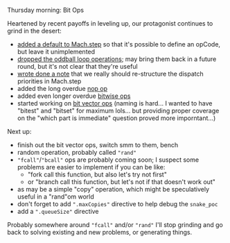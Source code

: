 Thursday morning: Bit Ops

Heartened by recent payoffs in leveling up, our protagonist continues to grind
in the desert:
- [added a default to Mach.step][2ae8149c] so that it's possible to define an
  opCode, but leave it unimplemented
- [dropped the oddball loop operations][71a8a98e]; may bring them back in a
  future round, but it's not clear that they're useful
- [wrote done a note][63e30290] that we really should re-structure the dispatch
  priorities in Mach.step
- added the long overdue [nop op][0b026ad5]
- added even longer overdue [bitwise ops][41d95c14]
- started working on [bit vector ops][787dfb78] (naming is hard... I wanted to
  have "bitest" and "bitset" for maximum lols... but providing proper coverage
  on the "which part is immediate" question proved more imporntant...)

Next up:
- finish out the bit vector ops, switch smm to them, bench
- random operation, probably called `"rand"`
- `"fcall"`/`"bcall"` ops are probably coming soon; I suspect some problems are
  easier to implement if you can be like:
  - "fork call this function, but also let's try not first"
  - or "branch call this function, but let's not if that doesn't work out"
- as may be a simple "copy" operation, which might be speculatively useful in a
  "rand"om world
- don't forget to add `".maxCopies"` directive to help debug the `snake_poc`
- add a `".queueSize"` directive

Probably somewhere around `"fcall"` and/or `"rand"` I'll stop grinding and go
back to solving existing and new problems, or generating things.

[2ae8149c]: https://github.com/jcorbin/stackvm/commit/2ae8149c83abe30ab643b556005c65b875510f09
[71a8a98e]: https://github.com/jcorbin/stackvm/commit/71a8a98e3b81cd1f4535bbec88742cf69f6f192f
[63e30290]: https://github.com/jcorbin/stackvm/commit/63e302903739480672b57b5b4b618263c1c0006a
[0b026ad5]: https://github.com/jcorbin/stackvm/commit/0b026ad5ff6b4ebe81b133dca4d50a5427c2ae03
[41d95c14]: https://github.com/jcorbin/stackvm/commit/41d95c14f2c7f5bc68d67bf21035de9401edcd59
[787dfb78]: https://github.com/jcorbin/stackvm/commit/787dfb789215ebebacccf84e873aa2e899303c01
